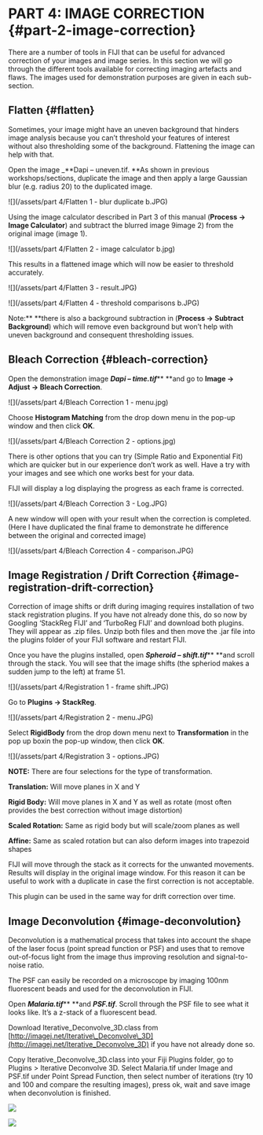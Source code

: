 # PART 4: IMAGE CORRECTION {#part-2-image-correction}

There are a number of tools in FIJI that can be useful for advanced correction of your images and image series. In this section we will go through the different tools available for correcting imaging artefacts and flaws. The images used for demonstration purposes are given in each sub-section.

## Flatten {#flatten}

Sometimes, your image might have an uneven background that hinders image analysis because you can’t threshold your features of interest without also thresholding some of the background. Flattening the image can help with that.

Open the image \_**Dapi – uneven.tif. **As shown in previous workshops/sections, duplicate the image and then apply a large Gaussian blur \(e.g. radius 20\) to the duplicated image.

![](/assets/part 4/Flatten 1 - blur duplicate b.JPG)

Using the image calculator described in Part 3 of this manual \(**Process -&gt; Image Calculator**\) and subtract the blurred image 9image 2\) from the original image \(image 1\).

![](/assets/part 4/Flatten 2 - image calculator b.jpg)

This results in a flattened image which will now be easier to threshold accurately.

![](/assets/part 4/Flatten 3 - result.JPG)

![](/assets/part 4/Flatten 4 - threshold comparisons b.JPG)

Note:** **there is also a background subtraction in \(**Process -&gt; Subtract Background**\) which will remove even background but won’t help with uneven background and consequent thresholding issues.

## Bleach Correction {#bleach-correction}

Open the demonstration image _**Dapi – time.tif**_** **and go to **Image -&gt; Adjust -&gt; Bleach Correction**.

![](/assets/part 4/Bleach Correction 1 - menu.jpg)

Choose **Histogram Matching** from the drop down menu in the pop-up window and then click **OK**.

![](/assets/part 4/Bleach Correction 2 - options.jpg)

There is other options that you can try \(Simple Ratio and Exponential Fit\) which are quicker but in our experience don’t work as well. Have a try with your images and see which one works best for your data.

FIJI will display a log displaying the progress as each frame is corrected.

![](/assets/part 4/Bleach Correction 3 - Log.JPG)

A new window will open with your result when the correction is completed. \(Here I have duplicated the final frame to demonstrate he difference between the original and corrected image\)

![](/assets/part 4/Bleach Correction 4 - comparison.JPG)

## Image Registration / Drift Correction {#image-registration-drift-correction}

Correction of image shifts or drift during imaging requires installation of two stack registration plugins. If you have not already done this, do so now by Googling ‘StackReg FIJI’ and ‘TurboReg FIJI’ and download both plugins. They will appear as .zip files. Unzip both files and then move the .jar file into the plugins folder of your FIJI software and restart FIJI. 

Once you have the plugins installed, open _**Spheroid – shift.tif**_** **and scroll through the stack. You will see that the image shifts \(the spheriod makes a sudden jump to the left\) at frame 51. 

![](/assets/part 4/Registration 1 - frame shift.JPG)

Go to **Plugins -&gt; StackReg**. 

![](/assets/part 4/Registration 2 - menu.JPG)

Select **RigidBody** from the drop down menu next to **Transformation** in the pop up boxin the pop-up window, then click **OK**. 

![](/assets/part 4/Registration 3 - options.JPG)

**NOTE:** There are four selections for the type of transformation.

**Translation:** Will move planes in X and Y

**Rigid Body:** Will move planes in X and Y as well as rotate \(most often provides the best correction without image distortion\)

**Scaled Rotation:** Same as rigid body but will scale/zoom planes as well

**Affine:** Same as scaled rotation but can also deform images into trapezoid shapes



FIJI will move through the stack as it corrects for the unwanted movements. Results will display in the original image window. For this reason it can be useful to work with a duplicate in case the first correction is not acceptable.

This plugin can be used in the same way for drift correction over time.

## Image Deconvolution {#image-deconvolution}

Deconvolution is a mathematical process that takes into account the shape of the laser focus \(point spread function or PSF\) and uses that to remove out-of-focus light from the image thus improving resolution and signal-to-noise ratio.

The PSF can easily be recorded on a microscope by imaging 100nm fluorescent beads and used for the deconvolution in FIJI.

Open _**Malaria.tif**_** **and _**PSF.tif**_. Scroll through the PSF file to see what it looks like. It’s a z-stack of a fluorescent bead.

Download Iterative\_Deconvolve\_3D.class from [http://imagej.net/Iterative\_Deconvolve\_3D](http://imagej.net/Iterative_Deconvolve_3D) if you have not already done so.

Copy Iterative\_Deconvolve\_3D.class into your Fiji Plugins folder, go to Plugins &gt; Iterative Deconvolve 3D. Select Malaria.tif under Image and PSF.tif under Point Spread Function, then select number of iterations \(try 10 and 100 and compare the resulting images\), press ok, wait and save image when deconvolution is finished.

![](/assets/part2/deconvolution_options.jpg)

![](/assets/part2/deconvolution.jpg)

